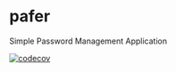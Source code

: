 # pafer
Simple Password Management Application

[![codecov](https://codecov.io/gh/cdw8431/pafer-restapi/branch/main/graph/badge.svg?token=S3ZN3LJYAQ)](https://codecov.io/gh/cdw8431/pafer-restapi)
